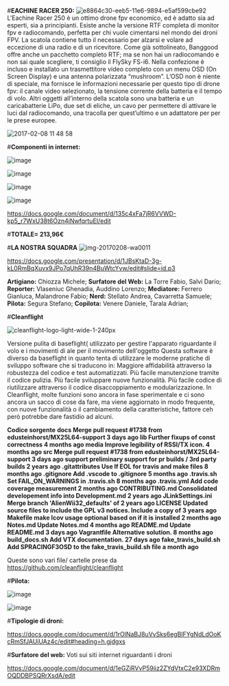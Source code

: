 #**EACHINE RACER 250:**
![e8864c30-eeb5-11e6-9894-e5af599cbe92](https://cloud.githubusercontent.com/assets/25583245/22781529/2c5c43d0-eec3-11e6-823c-e11092ecbc4c.jpg)
L'Eachine Racer 250 è un ottimo drone fpv economico, ed è adatto sia ad esperti, sia a principianti. 
Esiste anche la versione RTF completa di monitor fpv e radiocomando, perfetta per chi vuole cimentarsi nel mondo dei droni FPV. 
La scatola contiene tutto il necessario per alzarsi e volare ad eccezione di una radio e di un ricevitore. 
Come già sottolineato, Banggood offre anche un pacchetto completo RTF; 
ma se non hai un radiocomando e non sai quale scegliere, ti consiglio il FlySky FS-i6. 
Nella confezione è incluso e installato un trasmettitore video completo con un menu OSD (On Screen Display) e una antenna 
polarizzata “mushroom”. L’OSD non è niente di speciale, ma fornisce le informazioni necessarie per questo tipo di drone fpv: 
il canale video selezionato, la tensione corrente della batteria e il tempo di volo. 
Altri oggetti all’interno della scatola sono una batteria e un caricabatterie LiPo, due set di eliche, un cavo per permettere di 
attivare le luci dal radiocomando, una tracolla per quest’ultimo e un adattatore per per le prese europee.

![2017-02-08 11 48 58](https://cloud.githubusercontent.com/assets/25583245/22777588/00337684-eeb4-11e6-922b-158babde86ce.png)

#**Componenti in internet:**

![image](https://cloud.githubusercontent.com/assets/25583245/22928031/ae54a324-f2b4-11e6-8370-96aae9ec73b4.png)

![image](https://cloud.githubusercontent.com/assets/25583245/22928203/7c6af40c-f2b5-11e6-9740-544b6788fdda.png)

![image](https://cloud.githubusercontent.com/assets/25583245/22928215/8d0472ac-f2b5-11e6-932a-ae50a25c06d8.png)

![image](https://cloud.githubusercontent.com/assets/25583245/22928229/a161db22-f2b5-11e6-8791-6c7997295bf9.png)

https://docs.google.com/document/d/135c4xFa7jR6VVWD-kp5_r7WxU38t6Ozn4jNwfqrtuEI/edit

#**TOTALE= 213,96€**

#**LA NOSTRA SQUADRA**
![img-20170208-wa0011](https://cloud.githubusercontent.com/assets/25583245/22731223/2a844ca8-edea-11e6-94fe-c257f4ee7d2e.jpg)

https://docs.google.com/presentation/d/1JBsKtaD-3g-kL0RmBqXuvx9JPo7qUhR39n4BuWtcYvw/edit#slide=id.p3

**Artigiano:** Chiozza Michele;
**Surfatore del Web:** La Torre Fabio, Salvi Dario;
**Reporter:** Vlaseniuc Ghenadia, Auddino Lorenzo;
**Mediatore:** Ferrero Gianluca, Malandrone Fabio;
**Nerd:** Stellato Andrea, Cavarretta Samuele;
**Pilota:** Segura Stefano;
**Copilota:** Venere Daniele, Tarala Adrian;

#**Cleanflight**

![cleanflight-logo-light-wide-1-240px](https://cloud.githubusercontent.com/assets/25583245/22732510/b98f7f90-edee-11e6-99cb-656cf5edb9c5.jpg)

Versione pulita di baseflight( utilizzato per gestire l'apparato riguardante il volo e i movimenti di ale per il movimento dell'oggetto 
Questa software è diverso da baseflight in quanto tenta di utilizzare le moderne pratiche di sviluppo software che si traducono 
in:
Maggiore affidabilità attraverso la robustezza del codice e test automatizzati.
Più facile manutenzione tramite il codice pulizia.
Più facile sviluppare nuove funzionalità.
Più facile codice di riutilizzare attraverso il codice disaccoppiamento e modularizzazione.
In Cleanflight, molte funzioni sono ancora in fase sperimentale e ci sono ancora un sacco di cose da fare, ma  viene aggiornato in modo 
frequente, con nuove funzionalità o il cambiamento della caratteristiche, fattore ceh però potrebbe dare fastidio ad alcuni.

**Codice sorgente**
**docs	Merge pull request #1738 from edusteinhorst/MX25L64-support	3 days ago
lib	Further fixups of const correctness	4 months ago
media	Improve legibility of RSSI/TX icon.	4 months ago
src	Merge pull request #1738 from edusteinhorst/MX25L64-support	3 days ago
support	preliminary support for pr builds / 3rd party builds	2 years ago
.gitattributes	Use lf EOL for travis and make files	8 months ago
.gitignore	Add .vscode to .gitignore	5 months ago
.travis.sh	Set FAIL_ON_WARNINGS in .travis.sh	8 months ago
.travis.yml	Add code coverage measurement	2 months ago
CONTRIBUTING.md	Consolidated developement info into Development.md	2 years ago
JLinkSettings.ini	Merge branch 'AlienWii32_defaults' of	2 years ago
LICENSE	Updated source files to include the GPL v3 notices. Include a copy of	3 years ago
Makefile	make lcov usage optional based on if it is installed	2 months ago
Notes.md	Update Notes.md	4 months ago
README.md	Update README.md	3 days ago
Vagrantfile	Alternative solution.	8 months ago
build_docs.sh	Add VTX documentation.	27 days ago
fake_travis_build.sh	Add SPRACINGF3OSD to the fake_travis_build.sh file	a month ago**

Queste sono vari file/ cartelle prese da https://github.com/cleanflight/cleanflight

#**Pilota:**

![image](https://cloud.githubusercontent.com/assets/25583245/22928380/7f04ae46-f2b6-11e6-9720-0bdbd8785b4e.png)

![image](https://cloud.githubusercontent.com/assets/25583245/22928386/8690b0d8-f2b6-11e6-8d1b-fd41b52061d1.png)

#**Tipologie di droni:**

https://docs.google.com/document/d/1rOlNaBJ8uVvSks6egBIFYgNdLdOoKcRmSfJAUiUAz4c/edit#heading=h.gjdgxs

#**Surfatore del web:**
Voti sui siti internet riguardanti i droni

https://docs.google.com/document/d/1eGZiRVvP59iiz2ZYdVtxC2e93XDRmOQDDBPSQRrXsdA/edit
